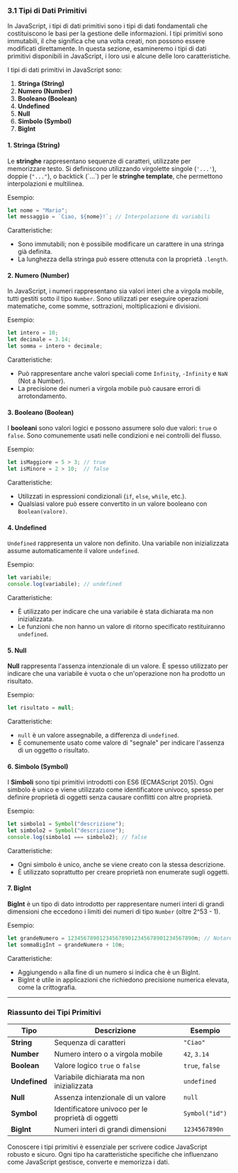 ### 3.1 Tipi di Dati Primitivi

In JavaScript, i tipi di dati primitivi sono i tipi di dati fondamentali che costituiscono le basi per la gestione delle informazioni. I tipi primitivi sono immutabili, il che significa che una volta creati, non possono essere modificati direttamente. In questa sezione, esamineremo i tipi di dati primitivi disponibili in JavaScript, i loro usi e alcune delle loro caratteristiche.

I tipi di dati primitivi in JavaScript sono:

1. **Stringa (String)**
2. **Numero (Number)**
3. **Booleano (Boolean)**
4. **Undefined**
5. **Null**
6. **Simbolo (Symbol)**
7. **BigInt**

#### 1. Stringa (String)

Le **stringhe** rappresentano sequenze di caratteri, utilizzate per memorizzare testo. Si definiscono utilizzando virgolette singole (`'...'`), doppie (`"..."`), o backtick (\`...\`) per le **stringhe template**, che permettono interpolazioni e multilinea.

Esempio:
```javascript
let nome = "Mario";
let messaggio = `Ciao, ${nome}!`; // Interpolazione di variabili
```

Caratteristiche:
- Sono immutabili; non è possibile modificare un carattere in una stringa già definita.
- La lunghezza della stringa può essere ottenuta con la proprietà `.length`.

#### 2. Numero (Number)

In JavaScript, i numeri rappresentano sia valori interi che a virgola mobile, tutti gestiti sotto il tipo `Number`. Sono utilizzati per eseguire operazioni matematiche, come somme, sottrazioni, moltiplicazioni e divisioni.

Esempio:
```javascript
let intero = 10;
let decimale = 3.14;
let somma = intero + decimale;
```

Caratteristiche:
- Può rappresentare anche valori speciali come `Infinity`, `-Infinity` e `NaN` (Not a Number).
- La precisione dei numeri a virgola mobile può causare errori di arrotondamento.

#### 3. Booleano (Boolean)

I **booleani** sono valori logici e possono assumere solo due valori: `true` o `false`. Sono comunemente usati nelle condizioni e nei controlli del flusso.

Esempio:
```javascript
let isMaggiore = 5 > 3; // true
let isMinore = 2 > 10;  // false
```

Caratteristiche:
- Utilizzati in espressioni condizionali (`if`, `else`, `while`, etc.).
- Qualsiasi valore può essere convertito in un valore booleano con `Boolean(valore)`.

#### 4. Undefined

`Undefined` rappresenta un valore non definito. Una variabile non inizializzata assume automaticamente il valore `undefined`.

Esempio:
```javascript
let variabile;
console.log(variabile); // undefined
```

Caratteristiche:
- È utilizzato per indicare che una variabile è stata dichiarata ma non inizializzata.
- Le funzioni che non hanno un valore di ritorno specificato restituiranno `undefined`.

#### 5. Null

**Null** rappresenta l'assenza intenzionale di un valore. È spesso utilizzato per indicare che una variabile è vuota o che un'operazione non ha prodotto un risultato.

Esempio:
```javascript
let risultato = null;
```

Caratteristiche:
- `null` è un valore assegnabile, a differenza di `undefined`.
- È comunemente usato come valore di "segnale" per indicare l'assenza di un oggetto o risultato.

#### 6. Simbolo (Symbol)

I **Simboli** sono tipi primitivi introdotti con ES6 (ECMAScript 2015). Ogni simbolo è unico e viene utilizzato come identificatore univoco, spesso per definire proprietà di oggetti senza causare conflitti con altre proprietà.

Esempio:
```javascript
let simbolo1 = Symbol("descrizione");
let simbolo2 = Symbol("descrizione");
console.log(simbolo1 === simbolo2); // false
```

Caratteristiche:
- Ogni simbolo è unico, anche se viene creato con la stessa descrizione.
- È utilizzato soprattutto per creare proprietà non enumerate sugli oggetti.

#### 7. BigInt

**BigInt** è un tipo di dato introdotto per rappresentare numeri interi di grandi dimensioni che eccedono i limiti dei numeri di tipo `Number` (oltre 2^53 - 1).

Esempio:
```javascript
let grandeNumero = 1234567890123456789012345678901234567890n; // Notare la "n" alla fine
let sommaBigInt = grandeNumero + 10n;
```

Caratteristiche:
- Aggiungendo `n` alla fine di un numero si indica che è un BigInt.
- BigInt è utile in applicazioni che richiedono precisione numerica elevata, come la crittografia.

---

### Riassunto dei Tipi Primitivi

| Tipo       | Descrizione                                         | Esempio                    |
|------------|-----------------------------------------------------|----------------------------|
| **String** | Sequenza di caratteri                               | `"Ciao"`                   |
| **Number** | Numero intero o a virgola mobile                    | `42`, `3.14`               |
| **Boolean**| Valore logico `true` o `false`                      | `true`, `false`            |
| **Undefined** | Variabile dichiarata ma non inizializzata        | `undefined`                |
| **Null**   | Assenza intenzionale di un valore                   | `null`                     |
| **Symbol** | Identificatore univoco per le proprietà di oggetti | `Symbol("id")`             |
| **BigInt** | Numeri interi di grandi dimensioni                  | `1234567890n`              |

Conoscere i tipi primitivi è essenziale per scrivere codice JavaScript robusto e sicuro. Ogni tipo ha caratteristiche specifiche che influenzano come JavaScript gestisce, converte e memorizza i dati.